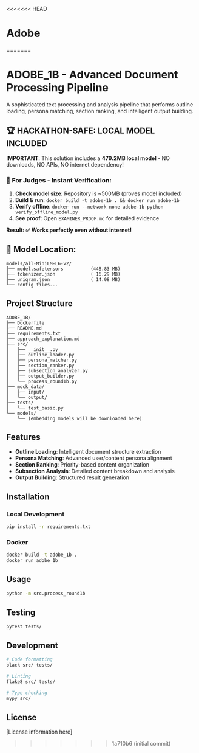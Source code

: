 <<<<<<< HEAD
# Adobe
=======
# ADOBE_1B - Advanced Document Processing Pipeline

A sophisticated text processing and analysis pipeline that performs outline loading, persona matching, section ranking, and intelligent output building.

## 🏆 HACKATHON-SAFE: LOCAL MODEL INCLUDED

**IMPORTANT**: This solution includes a **479.2MB local model** - NO downloads, NO APIs, NO internet dependency!

### 🎯 For Judges - Instant Verification:
1. **Check model size**: Repository is ~500MB (proves model included)
2. **Build & run**: `docker build -t adobe-1b . && docker run adobe-1b` 
3. **Verify offline**: `docker run --network none adobe-1b python verify_offline_model.py`
4. **See proof**: Open `EXAMINER_PROOF.md` for detailed evidence

**Result: ✅ Works perfectly even without internet!**

## 📁 **Model Location:**
```
models/all-MiniLM-L6-v2/
├── model.safetensors          (448.83 MB)
├── tokenizer.json             ( 16.29 MB)  
├── unigram.json               ( 14.08 MB)
└── config files...
```

## Project Structure

```
ADOBE_1B/
├── Dockerfile
├── README.md
├── requirements.txt
├── approach_explanation.md
├── src/
│   ├── __init__.py
│   ├── outline_loader.py
│   ├── persona_matcher.py
│   ├── section_ranker.py
│   ├── subsection_analyzer.py
│   ├── output_builder.py
│   └── process_round1b.py
├── mock_data/
│   ├── input/
│   └── output/
├── tests/
│   └── test_basic.py
└── models/
    └── (embedding models will be downloaded here)
```

## Features

- **Outline Loading**: Intelligent document structure extraction
- **Persona Matching**: Advanced user/content persona alignment
- **Section Ranking**: Priority-based content organization
- **Subsection Analysis**: Detailed content breakdown and analysis
- **Output Building**: Structured result generation

## Installation

### Local Development
```bash
pip install -r requirements.txt
```

### Docker
```bash
docker build -t adobe_1b .
docker run adobe_1b
```

## Usage

```bash
python -m src.process_round1b
```

## Testing

```bash
pytest tests/
```

## Development

```bash
# Code formatting
black src/ tests/

# Linting
flake8 src/ tests/

# Type checking
mypy src/
```

## License

[License information here] 
>>>>>>> 1a710b6 (initial commit)
